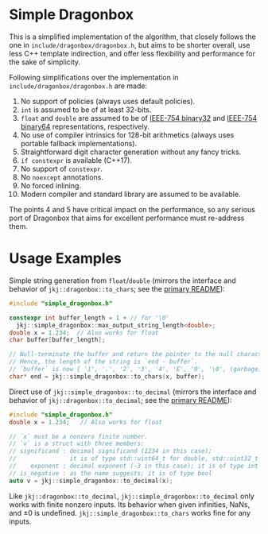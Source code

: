 # Simple Dragonbox

This is a simplified implementation of the algorithm, that closely follows the
one in `include/dragonbox/dragonbox.h`, but aims to be shorter overall, use less
C++ template indirection, and offer less flexibility and performance for the
sake of simplicity.

Following simplifications over the implementation in `include/dragonbox/dragonbox.h` are made:

1. No support of policies (always uses default policies).
2. `int` is assumed to be of at least 32-bits.
3. `float` and `double` are assumed to be of [IEEE-754 binary32](https://en.wikipedia.org/wiki/Single-precision_floating-point_format) and [IEEE-754 binary64](https://en.wikipedia.org/wiki/Double-precision_floating-point_format) representations,
  respectively.
4. No use of compiler intrinsics for 128-bit arithmetics (always uses portable fallback implementations).
5. Straightforward digit character generation without any fancy tricks.
6. `if constexpr` is available (C++17).
7. No support of `constexpr`.
8. No `noexcept` annotations.
9. No forced inlining.
10. Modern compiler and standard library are assumed to be available.

The points 4 and 5 have critical impact on the performance, so any serious port of Dragonbox
that aims for excellent performance must re-address them.

# Usage Examples

Simple string generation from `float`/`double` (mirrors the interface and
behavior of `jkj::dragonbox::to_chars`; see the [primary README](/README.md)):

```cpp
#include "simple_dragonbox.h"

constexpr int buffer_length = 1 + // for '\0'
  jkj::simple_dragonbox::max_output_string_length<double>;
double x = 1.234;  // Also works for float
char buffer[buffer_length];

// Null-terminate the buffer and return the pointer to the null character.
// Hence, the length of the string is `end - buffer`.
// `buffer` is now { '1', '.', '2', '3', '4', 'E', '0', '\0', (garbage) }.
char* end = jkj::simple_dragonbox::to_chars(x, buffer);
```

Direct use of `jkj::simple_dragonbox::to_decimal` (mirrors the interface and
behavior of `jkj::dragonbox::to_decimal`; see the [primary README](/README.md)):

```cpp
#include "simple_dragonbox.h"
double x = 1.234;   // Also works for float

// `x` must be a nonzero finite number.
// `v` is a struct with three members:
// significand : decimal significand (1234 in this case);
//               it is of type std::uint64_t for double, std::uint32_t for float
//    exponent : decimal exponent (-3 in this case); it is of type int
// is_negative : as the name suggests; it is of type bool
auto v = jkj::simple_dragonbox::to_decimal(x);
```

Like `jkj::dragonbox::to_decimal`, `jkj::simple_dragonbox::to_decimal` only works
with finite nonzero inputs. Its behavior when given infinities, NaNs, and ±0 is
undefined. `jkj::simple_dragonbox::to_chars` works fine for any inputs.
